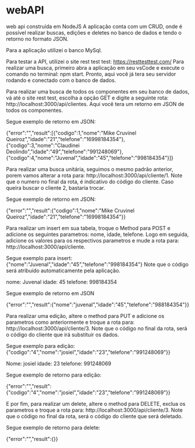 # webAPI

web api construída em NodeJS A aplicação conta com um CRUD, onde é possível realizar buscas, edições e deletes no banco de dados e tendo o retorno no formato JSON.

Para a aplicação utilizei o banco MySql.

Para testar a API, utilizei o site rest test test: https://resttesttest.com/ Para realizar uma busca, primeiro abra a aplicação em seu vsCode e execute o comando no terminal: npm start. Pronto, aqui você já tera seu servidor rodando e conectado com o banco de dados.

Para realizar uma busca de todos os componentes em seu banco de dados, vá até o site rest test, escolha a opção GET e digite a seguinte rota: http://localhost:3000/api/clientes. Aqui você tera um retorno em JSON de todos os componentes.

Segue exemplo de retorno em JSON: 

{"error":"","result":[{"codigo":1,"nome":"Mike Cruvinel Queiroz","idade":"21","telefone":"16998184354"},{"codigo":3,"nome":"Claudinei Deolindo","idade":"49","telefone":"991248069"},{"codigo":4,"nome":"Juvenal","idade":"45","telefone":"998184354"}]}

Para realizar uma busca unitária, seguimos o mesmo padrão anterior, porem vamos alterar a rota para: http://localhost:3000/api/cliente/1. Note que o numero no final da rota, é indicativo do código do cliente. Caso queira buscar o cliente 2, bastaria trocar.

Segue exemplo de retorno em JSON: 

{"error":"","result":{"codigo":1,"nome":"Mike Cruvinel Queiroz","idade":"21","telefone":"16998184354"}}

Para realizar um insert em sua tabela, troque o Method para POST e adicione os seguintes parametros: nome, idade, telefone. Logo em seguida, adicione os valores para os respectivos parametros e mude a rota para: http://localhost:3000/api/cliente.

Segue exemplo para insert: {"nome":"Juvenal","idade":"45","telefone":"998184354"} Note que o código será atribuido automaticamente pela aplicação.

nome: Juvenal
idade: 45
telefone: 998184354

Segue exemplo de retorno em JSON 

{"error":"","result":{"nome":"juvenal","idade":"45","telefone":"988184354"}}


Para realizar uma edição, altere o method para PUT e adicione os parametros como anteriormente e troque a rota para: http://localhost:3000/api/cliente/3. Note que o código no final da rota, será o código do cliente que irá substituir os dados.

Segue exemplo para edição: {"codigo":"4","nome":"josiel","idade":"23","telefone":"991248069"}}

Nome: josiel
idade: 23
telefone: 991248069

Segue exemplo de retorno para edição: 

{"error":"","result":{"codigo":"4","nome":"josiel","idade":"23","telefone":"991248069"}}

E por fim, para realizar um delete, altere o method para DELETE, exclua os parametros e troque a rota para: http://localhost:3000/api/cliente/3. Note que o código no final da rota, será o código do cliente que será deletado.

Segue exemplo de retorno para delete: 

{"error":"","result":{}}
